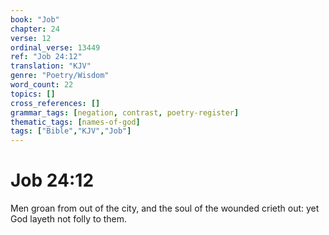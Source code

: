 ```yaml
---
book: "Job"
chapter: 24
verse: 12
ordinal_verse: 13449
ref: "Job 24:12"
translation: "KJV"
genre: "Poetry/Wisdom"
word_count: 22
topics: []
cross_references: []
grammar_tags: [negation, contrast, poetry-register]
thematic_tags: [names-of-god]
tags: ["Bible","KJV","Job"]
---
```


# Job 24:12

Men groan from out of the city, and the soul of the wounded crieth out: yet God layeth not folly to them.
